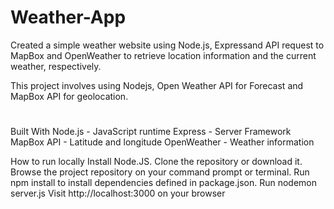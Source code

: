 # Weather-App

Created a simple weather website using Node.js, Expressand  API request to MapBox and OpenWeather to retrieve location information and the current weather, respectively.

This project involves using Nodejs, Open Weather API for Forecast and MapBox API for geolocation.


# 
Built With
Node.js - JavaScript runtime
Express - Server Framework
MapBox API - Latitude and longitude
OpenWeather - Weather information



How to run locally Install Node.JS. Clone the repository or download it. Browse the project repository on your command prompt or terminal. Run npm install to install dependencies defined in package.json. Run nodemon server.js Visit http://localhost:3000 on your browser
